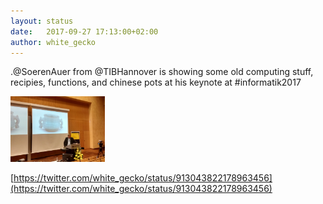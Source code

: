 ```yaml
---
layout: status
date:   2017-09-27 17:13:00+02:00
author: white_gecko
---
```


.@SoerenAuer from @TIBHannover is showing some old computing stuff, recipies, functions, and chinese pots at his keynote at #informatik2017

<img src="/img/2017-09-27-Soeren.jpg" alt="Soeren Auer bei am Rednerpult" style="width: 30%" />

[https://twitter.com/white_gecko/status/913043822178963456](https://twitter.com/white_gecko/status/913043822178963456)
